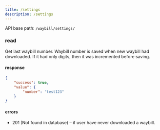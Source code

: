 ```yaml
---
title: /settings
description: /settings
---
```


API base path: `/waybill/settings/`

### read
Get last waybill number. Waybill number is saved when new waybill had downloaded. If it had only digits, then it was incremented before saving.

#### response
```json
{
    "success": true,
    "value": {
        "number": "test123"
    }
}
```

#### errors
*   201 (Not found in database) – if user have never downloaded a waybill.

